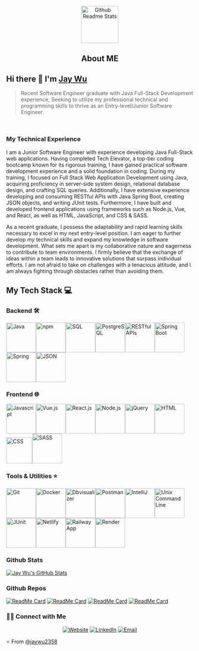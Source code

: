 <p align="center">
 <img width="100px" src="https://res.cloudinary.com/anuraghazra/image/upload/v1594908242/logo_ccswme.svg" align="center" alt="Github Readme Stats" />
 <h2 align="center">About ME</h2>
</p>

## Hi there 👋 I'm [Jay Wu](https://jaywu.netlify.app/)
> Recent Software Engineer graduate with Java Full-Stack Development experience, Seeking to utilize my professional technical and programming skills to thrive as an Entry-level/Junior Software Engineer.
<br>

### My Technical Experience

<div>
 <p>
I am a Junior Software Engineer with experience developing Java Full-Stack web applications. Having completed Tech Elevator, a top-tier coding bootcamp known for its rigorous training, I have gained practical software development experience and a solid foundation in coding. During my training, I focused on Full Stack Web Application Development using Java, acquiring proficiency in server-side system design, relational database design, and crafting SQL queries. Additionally, I have extensive experience developing and consuming RESTful APIs with Java Spring Boot, creating JSON objects, and writing JUnit tests. Furthermore, I have built and developed frontend applications using frameworks such as Node.js, Vue, and React, as well as HTML, JavaScript, and CSS & SASS.

As a recent graduate, I possess the adaptability and rapid learning skills necessary to excel in my next entry-level position. I am eager to further develop my technical skills and expand my knowledge in software development. What sets me apart is my collaborative nature and eagerness to contribute to team environments. I firmly believe that the exchange of ideas within a team leads to innovative solutions that surpass individual efforts. I am not afraid to take on challenges with a tenacious attitude, and I am always fighting through obstacles rather than avoiding them.
</p>
</div>

## My Tech Stack 💻
### Backend 🛠️
<img src="https://user-images.githubusercontent.com/106934206/218082770-41b1ebd7-08eb-49d2-8824-defd559b83bb.svg" title="Java" width="80" /><img src="https://user-images.githubusercontent.com/106934206/218082794-ba703fc0-f6ab-41bf-ac30-cc90426dc979.svg" title="npm" width="80" /><img src="https://user-images.githubusercontent.com/106934206/218082826-d54a67aa-d104-4f57-a741-5b17de549249.png" title="SQL" width="80" /><img src="https://user-images.githubusercontent.com/106934206/218082844-7dce1bac-c2e6-4d92-bc1b-76d4f66be828.svg" title="PostgreSQL" width="80" /><img src="https://user-images.githubusercontent.com/106934206/218082871-a9143d40-134d-4664-b9c0-0239bbcb572d.svg" title="RESTful APIs" width="80" /><img src="https://user-images.githubusercontent.com/106934206/218082890-0ab3035c-a219-4b95-8f6a-6c1478ce1a6b.svg" title="Spring Boot" width="80" /><img src="https://user-images.githubusercontent.com/106934206/218082901-27dfcd31-9879-4c07-9666-6e9144e180b7.svg" title="Spring" width="80" /><img src="https://user-images.githubusercontent.com/106934206/218084776-c474ae19-71fe-45ab-8e75-c19ca736b8b9.svg" title="JSON" width="80" />

### Frontend 🌐
<img src="https://user-images.githubusercontent.com/106934206/218084685-680ad6fa-7442-46f6-8b2a-9a247812f8b0.svg" title="Javascript" width="80" /><img src="https://user-images.githubusercontent.com/106934206/218084696-d40e7148-1e3f-40a5-a8bb-8b8c50d85f48.svg" title="Vue.js" width="80" /><img src="https://user-images.githubusercontent.com/106934206/218084705-1bb3c847-f3f2-49d4-8383-fd9f69f09eee.svg" title="React.js" width="80" /><img src="https://user-images.githubusercontent.com/106934206/218084716-2615c885-360a-488f-94ac-938de8d43595.svg" title="Node.js" width="80" /><img src="https://user-images.githubusercontent.com/106934206/218084738-462420f3-817a-4c36-8d79-575cc6cddde2.svg" title="jQuery" width="80" /><img src="https://user-images.githubusercontent.com/106934206/218084813-7d1f5b34-6b98-4a8a-972e-a0dfb9a36187.svg" title="HTML" width="80" /><img src="https://user-images.githubusercontent.com/106934206/218085978-8a617bd1-5f59-4fbf-84c9-5eb400ea6fb4.svg" title="CSS" width="70" /><img src="https://user-images.githubusercontent.com/106934206/218084832-2753b845-9942-416d-9105-e447109650a3.svg" title="SASS" width="80" />

### Tools & Utilities ⭐️
<img src="https://user-images.githubusercontent.com/106934206/218095157-49213c14-d36e-45f4-85ef-6f6b470057f2.svg" title="Git" width="80" /><img src="https://user-images.githubusercontent.com/106934206/218091320-cff2e534-38ac-4d58-b13b-0df534023be6.svg" title="Docker" width="80" /><img src="https://user-images.githubusercontent.com/106934206/218090002-6da80bbb-630c-4803-9877-c5c5aa54811e.svg" title="Dbvisualizer" width="80" /><img src="https://user-images.githubusercontent.com/106934206/218090014-5ff22486-5155-49dc-b66f-e6dca97df767.svg" title="Postman" width="80" /><img src="https://user-images.githubusercontent.com/106934206/218090020-a7326993-835d-4f18-a23c-730627ac57d5.svg" title="IntelliJ" width="80" /><img src="https://user-images.githubusercontent.com/106934206/218090414-33332806-523a-4b50-958f-a3b1ba23370f.jpg" title="Unix Command Line" width="80" /><img src="https://user-images.githubusercontent.com/106934206/218090421-b24a2405-00be-49ca-aeed-6bb585a2e444.png" title="JUnit" width="80" /><img src="https://user-images.githubusercontent.com/106934206/218091160-9d713dea-1195-4e60-903f-085f6cf2a439.svg" title="Netlify" width="80" /><img src="https://user-images.githubusercontent.com/106934206/218091183-57d48b9a-2ce8-4fd0-96f9-6b3e8ec55cb1.svg" title="Railway App" width="80" /><img src="https://user-images.githubusercontent.com/106934206/218091192-1197046a-077e-48af-9af9-c17aaf49d46d.png" title="Render" width="80" />

### Github Stats

[![Jay Wu's GitHub Stats](https://github-readme-stats.vercel.app/api?username=jaywu2358&show_icons=true&count_private=true)](https://github.com/jaywu2358)

### Github Repos

[![ReadMe Card](https://github-readme-stats.vercel.app/api/pin/?username=jaywu2358&repo=Shared-Shopping-List-Web-Application&show_owner=true)](https://github.com/jaywu2358/Shared-Shopping-List-Web-Application)
[![ReadMe Card](https://github-readme-stats.vercel.app/api/pin/?username=jaywu2358&repo=Tenmo&show_owner=true)](https://github.com/jaywu2358/Tenmo)
[![ReadMe Card](https://github-readme-stats.vercel.app/api/pin/?username=jaywu2358&repo=jw_portfolio&show_owner=true)](https://github.com/jaywu2358/jw_portfolio)
[![ReadMe Card](https://github-readme-stats.vercel.app/api/pin/?username=jaywu2358&repo=Vending-Machine&show_owner=true)](https://github.com/jaywu2358/Vending-Machine)

<h3> 🤝🏻 Connect with Me </h3>

<p align="center">
<a href="https://jaywuportfolio.xyz/" target="_blank"><img alt="Website" src="https://img.shields.io/badge/Website-jaywuportfolio.xyz-blue?style=flat&logo=google-chrome"></a>
<a href="https://www.linkedin.com/in/borruwu/" target="_blank"><img alt="LinkedIn" src="https://img.shields.io/badge/LinkedIn-Jay Wu-blue?style=flat&logo=linkedin"></a>
<a href="mailto:jaywu2358@gmail.com"><img alt="Email" src="https://img.shields.io/badge/Email-jaywu2358@gmail.com-blue?style=flat&logo=gmail"></a>
</p>


⭐️ From [@jaywu2358](https://github.com/jaywu2358)

